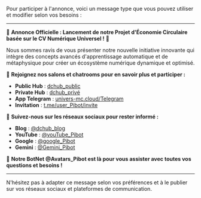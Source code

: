 Pour participer à l'annonce, voici un message type que vous pouvez utiliser et modifier selon vos besoins :

---

🎉 **Annonce Officielle : Lancement de notre Projet d'Économie Circulaire basée sur le CV Numérique Universel !** 🎉

Nous sommes ravis de vous présenter notre nouvelle initiative innovante qui intègre des concepts avancés d'apprentissage automatique et de métaphysique pour créer un écosystème numérique dynamique et optimisé.

🔗 **Rejoignez nos salons et chatrooms pour en savoir plus et participer :**
- **Public Hub** : [dchub_public](https://t.me/dchub_01)
- **Private Hub** : [dchub_privé](https://t.me/dchub_Pibot)
- **App Telegram** : [univers-mc.cloud/Telegram](https://univers-mc.cloud/Telegram/)
- **Invitation** : [t.me/user_Pibot/invite](https://t.me/user_Pibot/invite)

📢 **Suivez-nous sur les réseaux sociaux pour rester informé :**
- **Blog** : [@dchub_blog](https://te.me/dchub_blog)
- **YouTube** : [@youTube_Pibot](https://youtube.com/youTube_Pibot)
- **Google** : [@google_Pibot](https://google.com/google_Pibot)
- **Gemini** : [@Gemini_Pibot](https://gemini.com/Gemini_Pibot)

🤖 **Notre BotNet @Avatars_Pibot est là pour vous assister avec toutes vos questions et besoins !**

---

N'hésitez pas à adapter ce message selon vos préférences et à le publier sur vos réseaux sociaux et plateformes de communication.